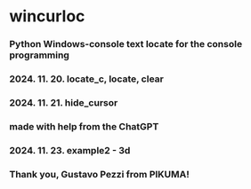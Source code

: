 # wincurloc  
### Python Windows-console text locate for the console programming  
### 2024. 11. 20. locate_c, locate, clear  
### 2024. 11. 21. hide_cursor  
### made with help from the ChatGPT  
### 2024. 11. 23. example2 - 3d
### Thank you, Gustavo Pezzi from PIKUMA!  
